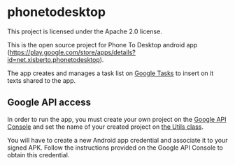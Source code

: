 # phonetodesktop

This project is licensed under the Apache 2.0 license.

This is the open source project for Phone To Desktop android app (https://play.google.com/store/apps/details?id=net.xisberto.phonetodesktop).

The app creates and manages a task list on [Google Tasks](https://developers.google.com/google-apps/tasks/v1/reference/) to insert on it texts shared to the app.
 
## Google API access

In order to run the app, you must create your own project on the [Google API Console](https://console.developers.google.com/apis/dashboard) and set the name of your created project on [the Utils class](https://github.com/xisberto/phonetodesktop/blob/master/phonetodesktop/src/main/java/net/xisberto/phonetodesktop/Utils.java#L125).

You will have to create a new Android app credential and associate it to your signed APK. Follow the instructions provided on the Google API Console to obtain this credential.
